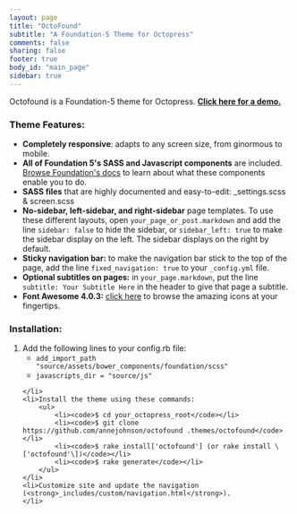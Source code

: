 ```yaml
---
layout: page
title: "OctoFound"
subtitle: "A Foundation-5 Theme for Octopress"
comments: false
sharing: false
footer: true
body_id: "main_page"
sidebar: true
---
```

Octofound is a Foundation-5 theme for Octopress. <strong><a href="http://octofound.annekjohnson.com/">Click here for a demo.</a></strong>

<h3>Theme Features:</h3>

<ul>
	<li><strong>Completely responsive</strong>: adapts to any screen size, from ginormous to mobile.</li>
	<li><strong>All of Foundation 5's SASS and Javascript components</strong> are included. <a href="http://foundation.zurb.com/docs/sass.html">Browse Foundation's docs</a> to learn about what these components enable you to do.</li>
	<li><strong>SASS files</strong> that are highly documented and easy-to-edit: _settings.scss & screen.scss</li>
	<li><strong>No-sidebar, left-sidebar, and right-sidebar</strong> page templates. To use these different layouts, open <code>your_page_or_post.markdown</code> and add the line <code>sidebar: false</code> to hide the sidebar, or <code>sidebar_left: true</code> to make the sidebar display on the left. The sidebar displays on the right by default.</li>
	<li><strong>Sticky navigation bar:</strong> to make the navigation bar stick to the top of the page, add the line <code>fixed_navigation: true</code> to your <code>_config.yml</code> file.</li>
	<li><strong>Optional subtitles on pages:</strong> in <code>your_page.markdown</code>, put the line <code>subtitle: Your Subtitle Here</code> in the header to give that page a subtitle.</li>
	<li><strong>Font Awesome 4.0.3:</strong> <a href="http://fortawesome.github.io/Font-Awesome/icons/">click here</a> to browse the amazing icons at your fingertips. <i class="fa fa-smile-o"></i></li>
</ul>

<h3>Installation:</h3>
<ol>
	<li>Add the following lines to your config.rb file:
		<ul>
			<li><code>add_import_path "source/assets/bower_components/foundation/scss"</code>
			</li>
			<li><code>javascripts_dir = "source/js"</code></li>
		</ul>

	</li>
	<li>Install the theme using these commands:
		<ul>
			<li><code>$ cd your_octopress_root</code></li>
			<li><code>$ git clone https://github.com/annejohnson/octofound .themes/octofound</code></li>
			<li><code>$ rake install['octofound'] (or rake install \['octofound'\])</code></li>
			<li><code>$ rake generate</code></li>
		</ul>
	</li>
	<li>Customize site and update the navigation (<strong>_includes/custom/navigation.html</strong>).
	</li>

</ol>
